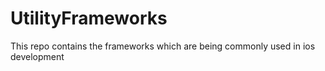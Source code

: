 UtilityFrameworks
=================

This repo contains the frameworks which are being commonly used in ios development 
